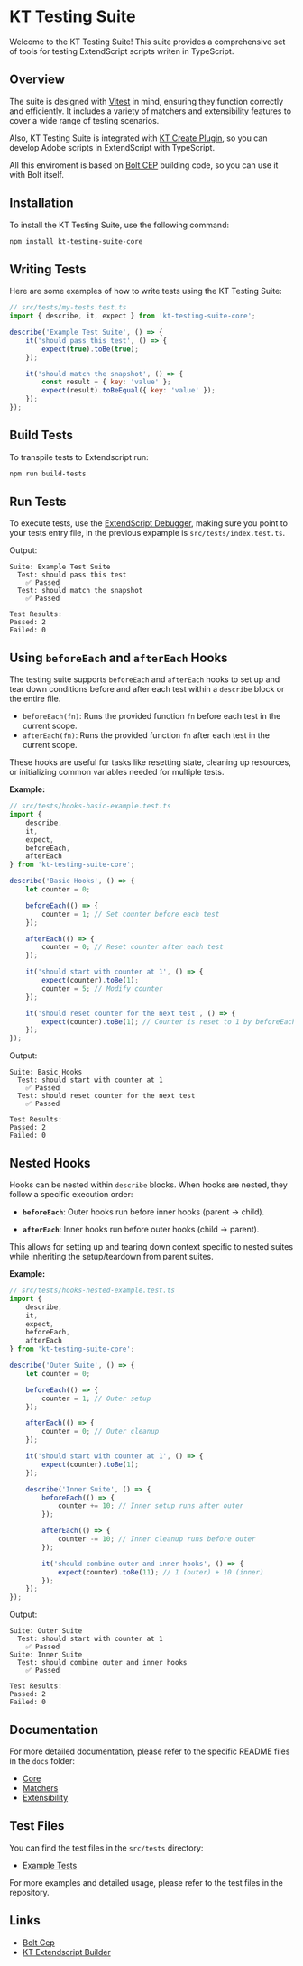 # KT Testing Suite

Welcome to the KT Testing Suite! This suite provides a comprehensive set of tools for testing ExtendScript scripts writen in TypeScript.

## Overview

The suite is designed with [Vitest](https://vitest.dev/) in mind, ensuring they function correctly and efficiently. It includes a variety of matchers and extensibility features to cover a wide range of testing scenarios.

Also, KT Testing Suite is integrated with [KT Create Plugin](https://github.com/Octopodo/kt-plugin-template), so you can develop Adobe scripts in ExtendScript with TypeScript.

All this enviroment is based on [Bolt CEP](https://github.com/hyperbrew/bolt-cep) building code, so you can use it with Bolt itself.

## Installation

To install the KT Testing Suite, use the following command:

```bash
npm install kt-testing-suite-core
```

## Writing Tests

Here are some examples of how to write tests using the KT Testing Suite:

```javascript
// src/tests/my-tests.test.ts
import { describe, it, expect } from 'kt-testing-suite-core';

describe('Example Test Suite', () => {
    it('should pass this test', () => {
        expect(true).toBe(true);
    });

    it('should match the snapshot', () => {
        const result = { key: 'value' };
        expect(result).toBeEqual({ key: 'value' });
    });
});
```

## Build Tests

To transpile tests to Extendscript run:

```bash
npm run build-tests
```

## Run Tests

To execute tests, use the [ExtendScript Debugger](https://marketplace.visualstudio.com/items?itemName=Adobe.extendscript-debug), making sure you point to your tests entry file, in the previous expample is `src/tests/index.test.ts`.

Output:

```
Suite: Example Test Suite
  Test: should pass this test
    ✅ Passed
  Test: should match the snapshot
    ✅ Passed

Test Results:
Passed: 2
Failed: 0
```

## Using `beforeEach` and `afterEach` Hooks

The testing suite supports `beforeEach` and `afterEach` hooks to set up and tear down conditions before and after each test within a `describe` block or the entire file.

-   `beforeEach(fn)`: Runs the provided function `fn` before each test in the current scope.
-   `afterEach(fn)`: Runs the provided function `fn` after each test in the current scope.

These hooks are useful for tasks like resetting state, cleaning up resources, or initializing common variables needed for multiple tests.

**Example:**

```javascript
// src/tests/hooks-basic-example.test.ts
import {
    describe,
    it,
    expect,
    beforeEach,
    afterEach
} from 'kt-testing-suite-core';

describe('Basic Hooks', () => {
    let counter = 0;

    beforeEach(() => {
        counter = 1; // Set counter before each test
    });

    afterEach(() => {
        counter = 0; // Reset counter after each test
    });

    it('should start with counter at 1', () => {
        expect(counter).toBe(1);
        counter = 5; // Modify counter
    });

    it('should reset counter for the next test', () => {
        expect(counter).toBe(1); // Counter is reset to 1 by beforeEach
    });
});
```

Output:

```
Suite: Basic Hooks
  Test: should start with counter at 1
    ✅ Passed
  Test: should reset counter for the next test
    ✅ Passed

Test Results:
Passed: 2
Failed: 0
```

## Nested Hooks

Hooks can be nested within `describe` blocks. When hooks are nested, they follow a specific execution order:

-   **`beforeEach`**: Outer hooks run before inner hooks (parent → child).

-   **`afterEach`**: Inner hooks run before outer hooks (child → parent).

This allows for setting up and tearing down context specific to nested suites while inheriting the setup/teardown from parent suites.

**Example:**

```javascript
// src/tests/hooks-nested-example.test.ts
import {
    describe,
    it,
    expect,
    beforeEach,
    afterEach
} from 'kt-testing-suite-core';

describe('Outer Suite', () => {
    let counter = 0;

    beforeEach(() => {
        counter = 1; // Outer setup
    });

    afterEach(() => {
        counter = 0; // Outer cleanup
    });

    it('should start with counter at 1', () => {
        expect(counter).toBe(1);
    });

    describe('Inner Suite', () => {
        beforeEach(() => {
            counter += 10; // Inner setup runs after outer
        });

        afterEach(() => {
            counter -= 10; // Inner cleanup runs before outer
        });

        it('should combine outer and inner hooks', () => {
            expect(counter).toBe(11); // 1 (outer) + 10 (inner)
        });
    });
});
```

Output:

```
Suite: Outer Suite
  Test: should start with counter at 1
    ✅ Passed
Suite: Inner Suite
  Test: should combine outer and inner hooks
    ✅ Passed

Test Results:
Passed: 2
Failed: 0
```

## Documentation

For more detailed documentation, please refer to the specific README files in the `docs` folder:

-   [Core](docs/core.md)
-   [Matchers](docs/matchers.md)
-   [Extensibility](docs/extensibility.md)

## Test Files

You can find the test files in the `src/tests` directory:

-   [Example Tests](src/tests/baseMatchers.test.ts)

For more examples and detailed usage, please refer to the test files in the repository.

## Links

-   [Bolt Cep](https://github.com/hyperbrew/bolt-cep)
-   [KT Extendscript Builder](https://github.com/Octopodo/kt-extendscript-builder)

```

```
